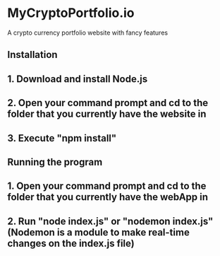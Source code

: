 # MyCryptoPortfolio.io

A crypto currency portfolio website with fancy features

## Installation

## 1. Download and install Node.js

## 2. Open your command prompt and cd to the folder that you currently have the website in

## 3. Execute "npm install"

## Running the program

## 1. Open your command prompt and cd to the folder that you currently have the webApp in

## 2. Run "node index.js" or "nodemon index.js" (Nodemon is a module to make real-time changes on the index.js file)
